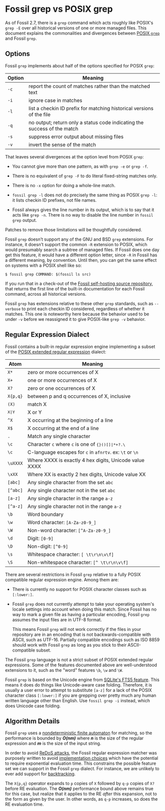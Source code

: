 # Fossil grep vs POSIX grep

As of Fossil 2.7, there is a `grep` command which acts roughly like
POSIX's `grep -E` over all historical versions of one or more managed files.
This document explains the commonalities and divergences between [POSIX
`grep`](http://pubs.opengroup.org/onlinepubs/9699919799/utilities/grep.html)
and Fossil `grep`.


## Options

Fossil `grep` implements about half of the options specified for
POSIX `grep`:

| Option | Meaning
|--------|-------------------------------------------------------------
| `-c`   | report the count of matches rather than the matched text
| `-i`   | ignore case in matches
| `-l`   | list a checkin ID prefix for matching historical versions of the file
| `-q`   | no output; return only a status code indicating the success of the match
| `-s`   | suppress error output about missing files
| `-v`   | invert the sense of the match

That leaves several divergences at the option level from POSIX `grep`:

*   You cannot give more than one pattern, as with `grep -e` or
    `grep -f`.

*   There is no equivalent of `grep -F` to do literal fixed-string
    matches only.

*   There is no `-x` option for doing a whole-line match.

*   `fossil grep -l` does not do precisely the same thing as POSIX
    `grep -l`: it lists checkin ID prefixes, not file names.

*   Fossil always gives the line number in its output, which is to say
    that it acts like `grep -n`.  There is no way to disable the line
    number in `fossil grep` output.

Patches to remove those limitations will be thoughtfully considered.

Fossil `grep` doesn’t support any of the GNU and BSD `grep` extensions.
For instance, it doesn’t support the common `-R` extension to POSIX,
which would presumably search a subtree of managed files. If Fossil does
one day get this feature, it would have a different option letter, since
`-R` in Fossil has a different meaning, by convention. Until then, you
can get the same effect on systems with a POSIX shell like so:

    $ fossil grep COMMAND: $(fossil ls src)

If you run that in a check-out of the [Fossil self-hosting source
repository][fshsr], that returns the first line of the built-in
documentation for each Fossil command, across all historical versions.

Fossil `grep` has extensions relative to these other `grep` standards,
such as `--verbose` to print each checkin ID considered, regardless of
whether it matches. This one is noteworthy here because the behavior
used to be under `-v` before we reassigned it to give POSIX-like `grep
-v` behavior.

[fshsr]: ./selfhost.wiki


## Regular Expression Dialect

Fossil contains a built-in regular expression engine implementing a
subset of the [POSIX extended regular expression][ere] dialect:

[ere]: https://en.wikipedia.org/wiki/Regular_expression#POSIX_extended

| Atom    | Meaning
|---------|-------------------------------------------------------------
| `X*`    | zero or more occurrences of X
| `X+`    | one or more occurrences of X
| `X?`    | zero or one occurrences of X
| `X{p,q}`| between p and q occurrences of X, inclusive
| `(X)`   | match X
| <tt>X\|Y</tt>| X or Y
| `^X`    | X occurring at the beginning of a line
| `X$`    | X occurring at the end of a line
| `.`     | Match any single character
| `\c`    | Character `c` where `c` is one of <tt>{}()[]\|\*+?.\\</tt>
| `\c`    | C-language escapes for `c` in `afnrtv`.  ex: `\t` or `\n`
| `\uXXXX`| Where XXXX is exactly 4 hex digits, Unicode value XXXX
| `\xXX`  | Where XX is exactly 2 hex digits, Unicode value XX
| `[abc]` | Any single character from the set `abc`
| `[^abc]`| Any single character not in the set `abc`
| `[a-z]` | Any single character in the range `a-z`
| `[^a-z]`| Any single character not in the range `a-z`
| `\b`    | Word boundary
| `\w`    | Word character: `[A-Za-z0-9_]`
| `\W`    | Non-word character: `[^A-Za-z0-9_]`
| `\d`    | Digit: `[0-9]`
| `\D`    | Non-digit: `[^0-9]`
| `\s`    | Whitespace character: `[ \t\r\n\v\f]`
| `\S`    | Non-whitespace character: `[^ \t\r\n\v\f]`

There are several restrictions in Fossil `grep` relative to a fully
POSIX compatible regular expression engine. Among them are:

*   There is currently no support for POSIX character classes such as
    `[:lower:]`.

*   Fossil `grep` does not currently attempt to take your operating
    system's locale settings into account when doing this match.  Since
    Fossil has no way to mark a given file as having a particular
    encoding, Fossil `grep` assumes the input files are in UTF-8 format.

    This means Fossil `grep` will not work correctly if the files in
    your repository are in an encoding that is not backwards-compatible
    with ASCII, such as UTF-16.  Partially compatible encodings such as
    ISO 8859 should work with Fossil `grep` as long as you stick to
    their ASCII-compatible subset.

The Fossil `grep` language is not a strict subset of POSIX extended
regular expressions.  Some of the features documented above are
well-understood extensions to it, such as the "word" features `\b`, `\w`
and `\W`.

Fossil `grep` is based on the Unicode engine from [SQLite's FTS5
feature][fts5].  This means it does do things like Unicode-aware case
folding. Therefore, it is usually a user error to attempt to substitute
`[a-z]` for a lack of the POSIX character class `[:lower:]` if you are
grepping over pretty much any human written language other than English.
Use `fossil grep -i` instead, which does Unicode case folding.

[fts5]: https://www.sqlite.org/fts5.html


## Algorithm Details

Fossil `grep` uses a [nondeterministic finite automaton][nfa] for
matching, so the performance is bounded by ***O(nm)*** where ***n*** is
the size of the regular expression and ***m*** is the size of the input
string.

[nfa]: https://en.wikipedia.org/wiki/Nondeterministic_finite_automaton

In order to avoid [ReDoS attacks][redos], the Fossil regular expression
matcher was purposely written to avoid [implementation choices][rei]
which have the potential to require exponential evaluation time. This
constrains the possible feature set we can support in the Fossil `grep`
dialect. For instance, we are unlikely to ever add support for
[backtracking][bt].

[redos]: https://en.wikipedia.org/wiki/ReDoS
[rei]:   https://en.wikipedia.org/wiki/Regular_expression#Implementations_and_running_times
[bt]:    https://en.wikipedia.org/wiki/Backtracking

The `X{p,q}` operator expands to `p` copies of `X` followed by `q-p`
copies of `X?` before RE evaluation. The ***O(nm)*** performance bound
above remains true for this case, but realize that it applies to the RE
*after* this expansion, not to the form as given by the user.  In other
words, as `q-p` increases, so does the RE evaluation time.
